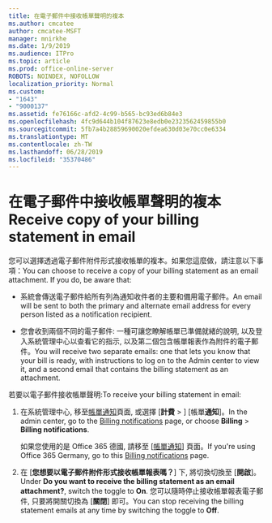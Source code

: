 ```yaml
---
title: 在電子郵件中接收帳單聲明的複本
ms.author: cmcatee
author: cmcatee-MSFT
manager: mnirkhe
ms.date: 1/9/2019
ms.audience: ITPro
ms.topic: article
ms.prod: office-online-server
ROBOTS: NOINDEX, NOFOLLOW
localization_priority: Normal
ms.custom:
- "1643"
- "9000137"
ms.assetid: fe76166c-afd2-4c99-b565-bc93ed6b84e3
ms.openlocfilehash: 4fc9d644b104f87623e8edb0e2323562459855b0
ms.sourcegitcommit: 5fb7a4b28859690020efdea630d03e70cc0e6334
ms.translationtype: MT
ms.contentlocale: zh-TW
ms.lasthandoff: 06/28/2019
ms.locfileid: "35370486"
---
```

# <a name="receive-copy-of-your-billing-statement-in-email"></a><span data-ttu-id="0e223-102">在電子郵件中接收帳單聲明的複本</span><span class="sxs-lookup"><span data-stu-id="0e223-102">Receive copy of your billing statement in email</span></span>

<span data-ttu-id="0e223-p101">您可以選擇透過電子郵件附件形式接收帳單的複本。如果您這麼做，請注意以下事項：</span><span class="sxs-lookup"><span data-stu-id="0e223-p101">You can choose to receive a copy of your billing statement as an email attachment. If you do, be aware that:</span></span>
  
- <span data-ttu-id="0e223-105">系統會傳送電子郵件給所有列為通知收件者的主要和備用電子郵件。</span><span class="sxs-lookup"><span data-stu-id="0e223-105">An email will be sent to both the primary and alternate email address for every person listed as a notification recipient.</span></span>

- <span data-ttu-id="0e223-106">您會收到兩個不同的電子郵件: 一種可讓您瞭解帳單已準備就緒的說明, 以及登入系統管理中心以查看它的指示, 以及第二個包含帳單報表作為附件的電子郵件。</span><span class="sxs-lookup"><span data-stu-id="0e223-106">You will receive two separate emails: one that lets you know that your bill is ready, with instructions to log on to the Admin center to view it, and a second email that contains the billing statement as an attachment.</span></span>

<span data-ttu-id="0e223-107">若要以電子郵件接收帳單聲明:</span><span class="sxs-lookup"><span data-stu-id="0e223-107">To receive your billing statement in email:</span></span>
  
1. <span data-ttu-id="0e223-108">在系統管理中心, 移至[帳單通知](https://go.microsoft.com/fwlink/p/?linkid=853212)頁面, 或選擇 [**計費** \> ] [帳單**通知**]。</span><span class="sxs-lookup"><span data-stu-id="0e223-108">In the admin center, go to the [Billing notifications](https://go.microsoft.com/fwlink/p/?linkid=853212) page, or choose **Billing** \> **Billing notifications**.</span></span>

    <span data-ttu-id="0e223-109">如果您使用的是 Office 365 德國, 請移至 [[帳單通知](https://go.microsoft.com/fwlink/p/?linkid=853213)] 頁面。</span><span class="sxs-lookup"><span data-stu-id="0e223-109">If you're using Office 365 Germany, go to this [Billing notifications](https://go.microsoft.com/fwlink/p/?linkid=853213) page.</span></span>

2. <span data-ttu-id="0e223-110">在 [**您想要以電子郵件附件形式接收帳單報表嗎？**] 下, 將切換切換至 [**開啟**]。</span><span class="sxs-lookup"><span data-stu-id="0e223-110">Under **Do you want to receive the billing statement as an email attachment?**, switch the toggle to **On**.</span></span> <span data-ttu-id="0e223-111">您可以隨時停止接收帳單報表電子郵件, 只要將開關切換為 [**關閉**] 即可。</span><span class="sxs-lookup"><span data-stu-id="0e223-111">You can stop receiving the billing statement emails at any time by switching the toggle to **Off**.</span></span>
